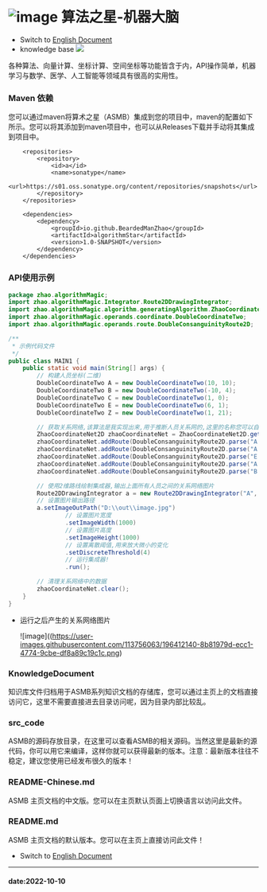 # ![image](https://user-images.githubusercontent.com/113756063/194830221-abe24fcc-484b-4769-b3b7-ec6d8138f436.png) 算法之星-机器大脑

- Switch to [English Document](https://github.com/BeardedManZhao/algorithmStar/blob/main/README.md)
- knowledge base
  <a href="https://github.com/BeardedManZhao/algorithmStar/blob/main/KnowledgeDocument/knowledge%20base-Chinese.md">
  <img src = "https://user-images.githubusercontent.com/113756063/194838003-7ad14dac-b38c-4b57-a942-ba58f00baaf7.png"/>
  </a>

各种算法、向量计算、坐标计算、空间坐标等功能皆含于内，API操作简单，机器学习与数学、医学、人工智能等领域具有很高的实用性。

### Maven 依赖

您可以通过maven将算术之星（ASMB）集成到您的项目中，maven的配置如下所示。您可以将其添加到maven项目中，也可以从Releases下载并手动将其集成到项目中。

```
    <repositories>
        <repository>
            <id>a</id>
            <name>sonatype</name>
            <url>https://s01.oss.sonatype.org/content/repositories/snapshots</url>
        </repository>
    </repositories>

    <dependencies>
        <dependency>
            <groupId>io.github.BeardedManZhao</groupId>
            <artifactId>algorithmStar</artifactId>
            <version>1.0-SNAPSHOT</version>
        </dependency>
    </dependencies>
```

### API使用示例

```java
package zhao.algorithmMagic;
import zhao.algorithmMagic.Integrator.Route2DDrawingIntegrator;
import zhao.algorithmMagic.algorithm.generatingAlgorithm.ZhaoCoordinateNet2D;
import zhao.algorithmMagic.operands.coordinate.DoubleCoordinateTwo;
import zhao.algorithmMagic.operands.route.DoubleConsanguinityRoute2D;

/**
 * 示例代码文件
 */
public class MAIN1 {
    public static void main(String[] args) {
        // 构建人员坐标(二维)
        DoubleCoordinateTwo A = new DoubleCoordinateTwo(10, 10);
        DoubleCoordinateTwo B = new DoubleCoordinateTwo(-10, 4);
        DoubleCoordinateTwo C = new DoubleCoordinateTwo(1, 0);
        DoubleCoordinateTwo E = new DoubleCoordinateTwo(6, 1);
        DoubleCoordinateTwo Z = new DoubleCoordinateTwo(1, 21);

        // 获取关系网络,该算法是我实现出来,用于推断人员关系网的,这里的名称您可以自定义,需要注意的是下面集成器的实例化需要您将该名称传进去
        ZhaoCoordinateNet2D zhaoCoordinateNet = ZhaoCoordinateNet2D.getInstance("Z");
        zhaoCoordinateNet.addRoute(DoubleConsanguinityRoute2D.parse("A -> B", A, B)); // Representing A takes the initiative to know B
        zhaoCoordinateNet.addRoute(DoubleConsanguinityRoute2D.parse("A -> C", A, C));
        zhaoCoordinateNet.addRoute(DoubleConsanguinityRoute2D.parse("E -> Z", E, Z));
        zhaoCoordinateNet.addRoute(DoubleConsanguinityRoute2D.parse("A -> Z", A, Z));
        zhaoCoordinateNet.addRoute(DoubleConsanguinityRoute2D.parse("B -> Z", B, Z));

        // 使用2维路线绘制集成器,输出上面所有人员之间的关系网络图片
        Route2DDrawingIntegrator a = new Route2DDrawingIntegrator("A", "Z");
        // 设置图片输出路径
        a.setImageOutPath("D:\\out\\image.jpg")
                // 设置图片宽度
                .setImageWidth(1000)
                // 设置图片高度
                .setImageHeight(1000)
                // 设置离散阈值,用来放大微小的变化
                .setDiscreteThreshold(4)
                // 运行集成器!
                .run();

        // 清理关系网络中的数据
        zhaoCoordinateNet.clear();
    }
}
```

- 运行之后产生的关系网络图片

  ![image]((https://user-images.githubusercontent.com/113756063/196412140-8b81979d-ecc1-4774-9cbe-df8a89c19c1c.png)

### KnowledgeDocument

知识库文件归档用于ASMB系列知识文档的存储库，您可以通过主页上的文档直接访问它，这里不需要直接进去目录访问呢，因为目录内部比较乱。

### src_code

ASMB的源码存放目录，在这里可以查看ASMB的相关源码。当然这里是最新的源代码，你可以用它来编译，这样你就可以获得最新的版本。注意：最新版本往往不稳定，建议您使用已经发布很久的版本！

### README-Chinese.md

ASMB 主页文档的中文版。您可以在主页默认页面上切换语言以访问此文件。

### README.md

ASMB 主页文档的默认版本。您可以在主页上直接访问此文件！

- Switch to [English Document](https://github.com/BeardedManZhao/algorithmStar/blob/main/README.md)

<hr>

#### date:2022-10-10
